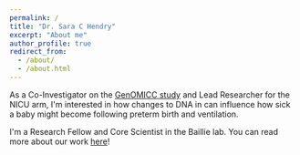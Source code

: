 ```yaml
---
permalink: /
title: "Dr. Sara C Hendry"
excerpt: "About me"
author_profile: true
redirect_from: 
  - /about/
  - /about.html
---
```

As a Co-Investigator on the [GenOMICC study](https://www.genomicc.org) and Lead Researcher for the NICU arm, I'm interested in how changes to DNA in can influence how sick a baby might become following preterm birth and ventilation. 

I'm a Research Fellow and Core Scientist in the Baillie lab. You can read more about our work [here](https://baillielab.net/)!  










